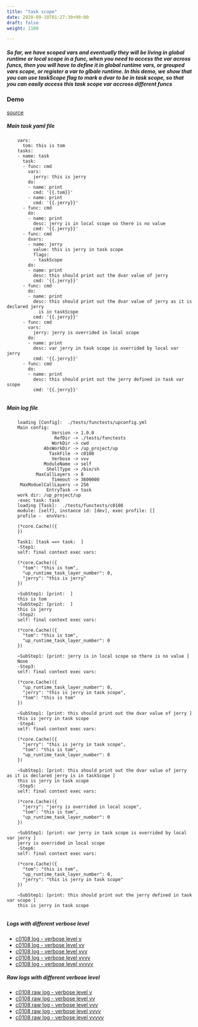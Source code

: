 ```yaml
---
title: "task scope"
date: 2020-09-18T01:27:39+99:00
draft: false
weight: 1180

---
```


##### So far, we have scoped vars and eventually they will be living in global runtime or local scope in a func, when you need to access the var across funcs, then you will have to define it in global runtime vars, or grouped vars scope, or register a var to glbale runtime. In this demo, we show that you can use taskScope flag to mark a dvar to be in task scope, so that you can easily access this task scope var accross different funcs


### Demo








[source](https://github.com/upcmd/up/blob/master/tests/functests/c0108.yml)

##### Main task yaml file
```
    vars:
      tom: this is tom
    tasks:
    - name: task
      task:
      - func: cmd
        vars:
          jerry: this is jerry
        do:
        - name: print
          cmd: '{{.tom}}'
        - name: print
          cmd: '{{.jerry}}'
      - func: cmd
        do:
        - name: print
          desc: jerry is in local scope so there is no value
          cmd: '{{.jerry}}'
      - func: cmd
        dvars:
        - name: jerry
          value: this is jerry in task scope
          flags:
          - taskScope
        do:
        - name: print
          desc: this should print out the dvar value of jerry
          cmd: '{{.jerry}}'
      - func: cmd
        do:
        - name: print
          desc: this should print out the dvar value of jerry as it is declared jerry
            is in taskScope
          cmd: '{{.jerry}}'
      - func: cmd
        vars:
          jerry: jerry is overrided in local scope
        do:
        - name: print
          desc: var jerry in task scope is overrided by local var jerry
          cmd: '{{.jerry}}'
      - func: cmd
        do:
        - name: print
          desc: this should print out the jerry defined in task var scope
          cmd: '{{.jerry}}'
    
```
##### Main log file
```
    loading [Config]:  ./tests/functests/upconfig.yml
    Main config:
                 Version -> 1.0.0
                  RefDir -> ./tests/functests
                 WorkDir -> cwd
              AbsWorkDir -> /up_project/up
                TaskFile -> c0108
                 Verbose -> vvv
              ModuleName -> self
               ShellType -> /bin/sh
           MaxCallLayers -> 8
                 Timeout -> 3600000
     MaxModuelCallLayers -> 256
               EntryTask -> task
    work dir: /up_project/up
    -exec task: task
    loading [Task]:  ./tests/functests/c0108
    module: [self], instance id: [dev], exec profile: []
    profile -  envVars:
    
    (*core.Cache)({
    })
    
    Task1: [task ==> task:  ]
    -Step1:
    self: final context exec vars:
    
    (*core.Cache)({
      "tom": "this is tom",
      "up_runtime_task_layer_number": 0,
      "jerry": "this is jerry"
    })
    
    ~SubStep1: [print:  ]
    this is tom
    ~SubStep2: [print:  ]
    this is jerry
    -Step2:
    self: final context exec vars:
    
    (*core.Cache)({
      "tom": "this is tom",
      "up_runtime_task_layer_number": 0
    })
    
    ~SubStep1: [print: jerry is in local scope so there is no value ]
    None
    -Step3:
    self: final context exec vars:
    
    (*core.Cache)({
      "up_runtime_task_layer_number": 0,
      "jerry": "this is jerry in task scope",
      "tom": "this is tom"
    })
    
    ~SubStep1: [print: this should print out the dvar value of jerry ]
    this is jerry in task scope
    -Step4:
    self: final context exec vars:
    
    (*core.Cache)({
      "jerry": "this is jerry in task scope",
      "tom": "this is tom",
      "up_runtime_task_layer_number": 0
    })
    
    ~SubStep1: [print: this should print out the dvar value of jerry as it is declared jerry is in taskScope ]
    this is jerry in task scope
    -Step5:
    self: final context exec vars:
    
    (*core.Cache)({
      "jerry": "jerry is overrided in local scope",
      "tom": "this is tom",
      "up_runtime_task_layer_number": 0
    })
    
    ~SubStep1: [print: var jerry in task scope is overrided by local var jerry ]
    jerry is overrided in local scope
    -Step6:
    self: final context exec vars:
    
    (*core.Cache)({
      "tom": "this is tom",
      "up_runtime_task_layer_number": 0,
      "jerry": "this is jerry in task scope"
    })
    
    ~SubStep1: [print: this should print out the jerry defined in task var scope ]
    this is jerry in task scope
    
```


##### Logs with different verbose level
* [c0108 log - verbose level v](../../logs/c0108_v)
* [c0108 log - verbose level vv](../../logs/c0108_vv)
* [c0108 log - verbose level vvv](../../logs/c0108_vvvv)
* [c0108 log - verbose level vvvv](../../logs/c0108_vvvv)
* [c0108 log - verbose level vvvvv](../../logs/c0108_vvvvv)

##### Raw logs with different verbose level
* [c0108 raw log - verbose level v](../../reflogs/c0108_v.log)
* [c0108 raw log - verbose level vv](../../reflogs/c0108_vv.log)
* [c0108 raw log - verbose level vvv](../../reflogs/c0108_vvv.log)
* [c0108 raw log - verbose level vvvv](../../reflogs/c0108_vvvv.log)
* [c0108 raw log - verbose level vvvvv](../../reflogs/c0108_vvvvv.log)







